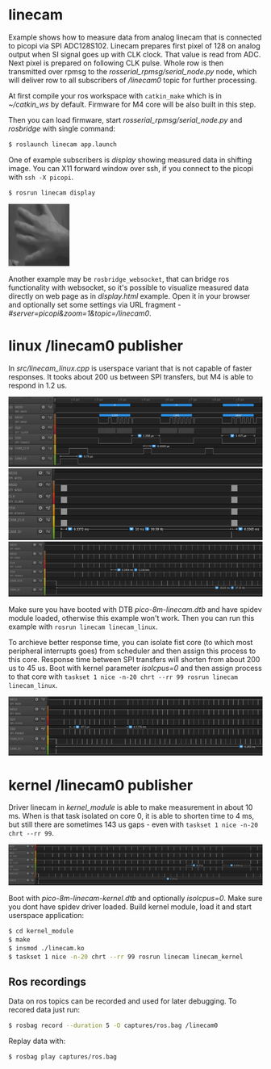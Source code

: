 # linecam
Example shows how to measure data from analog linecam that is connected to picopi via SPI ADC128S102.
Linecam prepares first pixel of 128 on analog output when SI signal goes up with CLK clock.
That value is read from ADC.
Next pixel is prepared on following CLK pulse.
Whole row is then transmitted over rpmsg to the *rosserial_rpmsg/serial_node.py* node, which will deliver row to all subscribers of */linecam0* topic for further processing.

At first compile your ros workspace with `catkin_make` which is in *~/catkin_ws* by default.
Firmware for M4 core will be also built in this step.

Then you can load firmware, start *rosserial_rpmsg/serial_node.py* and *rosbridge* with single command:
```sh
$ roslaunch linecam app.launch
```
One of example subscribers is *display* showing measured data in shifting image.
You can X11 forward window over ssh, if you connect to the picopi with `ssh -X picopi`.
```sh
$ rosrun linecam display
```
![display example](display.jpg)


Another example may be `rosbridge_websocket`, that can bridge ros functionality with websocket, so it's possible to visualize measured data directly on web page as in *display.html* example.
Open it in your browser and optionally set some settings via URL fragment - *#server=picopi&zoom=1&topic=/linecam0*.

# linux /linecam0 publisher
In *src/linecam_linux.cpp* is userspace variant that is not capable of faster responses.
It tooks about 200 us between SPI transfers, but M4 is able to respond in 1.2 us.

![m4 timings](captures/linecam_raw.png)
![m4 timings](captures/linecam_raw_total.png)
![linux timings](captures/linecam_linux.png)

Make sure you have booted with DTB *pico-8m-linecam.dtb* and have spidev module loaded, otherwise this example won't work.
Then you can run this example with `rosrun linecam linecam_linux`.

To archieve better response time, you can isolate fist core (to which most peripheral interrupts goes) from scheduler and then assign this process to this core.
Response time between SPI transfers will shorten from about 200 us to 45 us.
Boot with kernel parameter *isolcpus=0* and then assign process to that core with `taskset 1 nice -n-20 chrt --rr 99 rosrun linecam linecam_linux`.

![linux with isolated core timings](captures/linecam_linux_isolcpus.png)

# kernel /linecam0 publisher
Driver linecam in *kernel_module* is able to make measurement in about 10 ms.
When is that task isolated on core 0, it is able to shorten time to 4 ms, but still there are sometimes 143 us gaps - even with `taskset 1 nice -n-20 chrt --rr 99`.

![linux with isolated core timings](captures/linecam_kernel_isolcpus.png)

Boot with *pico-8m-linecam-kernel.dtb* and optionally *isolcpus=0*.
Make sure you dont have spidev driver loaded.
Build kernel module, load it and start userspace application:
```sh
$ cd kernel_module
$ make
$ insmod ./linecam.ko
$ taskset 1 nice -n-20 chrt --rr 99 rosrun linecam linecam_kernel
```

## Ros recordings
Data on ros topics can be recorded and used for later debugging.
To recored data just run:
```sh
$ rosbag record --duration 5 -O captures/ros.bag /linecam0
```

Replay data with:
```sh
$ rosbag play captures/ros.bag
```
